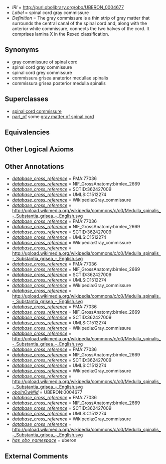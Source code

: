  * *IRI* = http://purl.obolibrary.org/obo/UBERON_0004677
 * *Label* = spinal cord gray commissure
 * *Definition* = The gray commissure is a thin strip of gray matter that surrounds the central canal of the spinal cord and, along with the anterior white commissure, connects the two halves of the cord. It comprises lamina X in the Rexed classification.

## Synonyms

 * gray commissure of spinal cord
 * spinal cord gray commissure
 * spinal cord grey commissure
 * commissura grisea anaterior medullae spinalis
 * commissura grisea posterior medulla spinalis

## Superclasses

 * [spinal cord commissure](../../UBERON/82/UBERON_0008882.md)
 * [part_of](../../BFO/50/BFO_0000050.md) some [gray matter of spinal cord](../../UBERON/15/UBERON_0002315.md)

## Equivalencies


## Other Logical Axioms


## Other Annotations

 * *[database_cross_reference](../../ef/oboInOwl#hasDbXref.md)* = FMA:77036
 * *[database_cross_reference](../../ef/oboInOwl#hasDbXref.md)* = NIF_GrossAnatomy:birnlex_2669
 * *[database_cross_reference](../../ef/oboInOwl#hasDbXref.md)* = SCTID:362427009
 * *[database_cross_reference](../../ef/oboInOwl#hasDbXref.md)* = UMLS:C1512274
 * *[database_cross_reference](../../ef/oboInOwl#hasDbXref.md)* = Wikipedia:Gray_commissure
 * *[database_cross_reference](../../ef/oboInOwl#hasDbXref.md)* = http://upload.wikimedia.org/wikipedia/commons/c/c0/Medulla_spinalis_-_Substantia_grisea_-_English.svg
 * *[database_cross_reference](../../ef/oboInOwl#hasDbXref.md)* = FMA:77036
 * *[database_cross_reference](../../ef/oboInOwl#hasDbXref.md)* = NIF_GrossAnatomy:birnlex_2669
 * *[database_cross_reference](../../ef/oboInOwl#hasDbXref.md)* = SCTID:362427009
 * *[database_cross_reference](../../ef/oboInOwl#hasDbXref.md)* = UMLS:C1512274
 * *[database_cross_reference](../../ef/oboInOwl#hasDbXref.md)* = Wikipedia:Gray_commissure
 * *[database_cross_reference](../../ef/oboInOwl#hasDbXref.md)* = http://upload.wikimedia.org/wikipedia/commons/c/c0/Medulla_spinalis_-_Substantia_grisea_-_English.svg
 * *[database_cross_reference](../../ef/oboInOwl#hasDbXref.md)* = FMA:77036
 * *[database_cross_reference](../../ef/oboInOwl#hasDbXref.md)* = NIF_GrossAnatomy:birnlex_2669
 * *[database_cross_reference](../../ef/oboInOwl#hasDbXref.md)* = SCTID:362427009
 * *[database_cross_reference](../../ef/oboInOwl#hasDbXref.md)* = UMLS:C1512274
 * *[database_cross_reference](../../ef/oboInOwl#hasDbXref.md)* = Wikipedia:Gray_commissure
 * *[database_cross_reference](../../ef/oboInOwl#hasDbXref.md)* = http://upload.wikimedia.org/wikipedia/commons/c/c0/Medulla_spinalis_-_Substantia_grisea_-_English.svg
 * *[database_cross_reference](../../ef/oboInOwl#hasDbXref.md)* = FMA:77036
 * *[database_cross_reference](../../ef/oboInOwl#hasDbXref.md)* = NIF_GrossAnatomy:birnlex_2669
 * *[database_cross_reference](../../ef/oboInOwl#hasDbXref.md)* = SCTID:362427009
 * *[database_cross_reference](../../ef/oboInOwl#hasDbXref.md)* = UMLS:C1512274
 * *[database_cross_reference](../../ef/oboInOwl#hasDbXref.md)* = Wikipedia:Gray_commissure
 * *[database_cross_reference](../../ef/oboInOwl#hasDbXref.md)* = http://upload.wikimedia.org/wikipedia/commons/c/c0/Medulla_spinalis_-_Substantia_grisea_-_English.svg
 * *[database_cross_reference](../../ef/oboInOwl#hasDbXref.md)* = FMA:77036
 * *[database_cross_reference](../../ef/oboInOwl#hasDbXref.md)* = NIF_GrossAnatomy:birnlex_2669
 * *[database_cross_reference](../../ef/oboInOwl#hasDbXref.md)* = SCTID:362427009
 * *[database_cross_reference](../../ef/oboInOwl#hasDbXref.md)* = UMLS:C1512274
 * *[database_cross_reference](../../ef/oboInOwl#hasDbXref.md)* = Wikipedia:Gray_commissure
 * *[database_cross_reference](../../ef/oboInOwl#hasDbXref.md)* = http://upload.wikimedia.org/wikipedia/commons/c/c0/Medulla_spinalis_-_Substantia_grisea_-_English.svg
 * *[oboInOwl#id](../../id/oboInOwl#id.md)* = UBERON:0004677
 * *[database_cross_reference](../../ef/oboInOwl#hasDbXref.md)* = FMA:77036
 * *[database_cross_reference](../../ef/oboInOwl#hasDbXref.md)* = NIF_GrossAnatomy:birnlex_2669
 * *[database_cross_reference](../../ef/oboInOwl#hasDbXref.md)* = SCTID:362427009
 * *[database_cross_reference](../../ef/oboInOwl#hasDbXref.md)* = UMLS:C1512274
 * *[database_cross_reference](../../ef/oboInOwl#hasDbXref.md)* = Wikipedia:Gray_commissure
 * *[database_cross_reference](../../ef/oboInOwl#hasDbXref.md)* = http://upload.wikimedia.org/wikipedia/commons/c/c0/Medulla_spinalis_-_Substantia_grisea_-_English.svg
 * *[has_obo_namespace](../../ce/oboInOwl#hasOBONamespace.md)* = uberon

## External Comments

